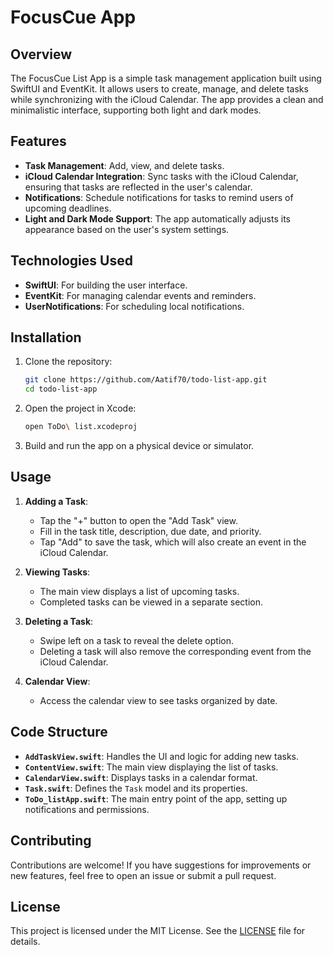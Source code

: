 # FocusCue App

## Overview

The FocusCue List App is a simple task management application built using SwiftUI and EventKit. It allows users to create, manage, and delete tasks while synchronizing with the iCloud Calendar. The app provides a clean and minimalistic interface, supporting both light and dark modes.

## Features

- **Task Management**: Add, view, and delete tasks.
- **iCloud Calendar Integration**: Sync tasks with the iCloud Calendar, ensuring that tasks are reflected in the user's calendar.
- **Notifications**: Schedule notifications for tasks to remind users of upcoming deadlines.
- **Light and Dark Mode Support**: The app automatically adjusts its appearance based on the user's system settings.

## Technologies Used

- **SwiftUI**: For building the user interface.
- **EventKit**: For managing calendar events and reminders.
- **UserNotifications**: For scheduling local notifications.

## Installation

1. Clone the repository:
   ```bash
   git clone https://github.com/Aatif70/todo-list-app.git
   cd todo-list-app
   ```

2. Open the project in Xcode:
   ```bash
   open ToDo\ list.xcodeproj
   ```

3. Build and run the app on a physical device or simulator.

## Usage

1. **Adding a Task**:
   - Tap the "+" button to open the "Add Task" view.
   - Fill in the task title, description, due date, and priority.
   - Tap "Add" to save the task, which will also create an event in the iCloud Calendar.

2. **Viewing Tasks**:
   - The main view displays a list of upcoming tasks.
   - Completed tasks can be viewed in a separate section.

3. **Deleting a Task**:
   - Swipe left on a task to reveal the delete option.
   - Deleting a task will also remove the corresponding event from the iCloud Calendar.

4. **Calendar View**:
   - Access the calendar view to see tasks organized by date.

## Code Structure

- **`AddTaskView.swift`**: Handles the UI and logic for adding new tasks.
- **`ContentView.swift`**: The main view displaying the list of tasks.
- **`CalendarView.swift`**: Displays tasks in a calendar format.
- **`Task.swift`**: Defines the `Task` model and its properties.
- **`ToDo_listApp.swift`**: The main entry point of the app, setting up notifications and permissions.

## Contributing

Contributions are welcome! If you have suggestions for improvements or new features, feel free to open an issue or submit a pull request.

## License

This project is licensed under the MIT License. See the [LICENSE](LICENSE) file for details.


